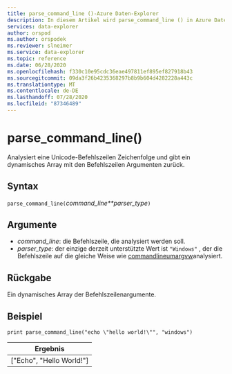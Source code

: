 ```yaml
---
title: parse_command_line ()-Azure Daten-Explorer
description: In diesem Artikel wird parse_command_line () in Azure Daten-Explorer beschrieben.
services: data-explorer
author: orspod
ms.author: orspodek
ms.reviewer: slneimer
ms.service: data-explorer
ms.topic: reference
ms.date: 06/28/2020
ms.openlocfilehash: f330c10e95cdc36eae497811ef895ef827918b43
ms.sourcegitcommit: 09da3f26b4235368297b8b9b604d4282228a443c
ms.translationtype: MT
ms.contentlocale: de-DE
ms.lasthandoff: 07/28/2020
ms.locfileid: "87346489"
---
```

# <a name="parse_command_line"></a>parse_command_line()

Analysiert eine Unicode-Befehlszeilen Zeichenfolge und gibt ein dynamisches Array mit den Befehlszeilen Argumenten zurück.

## <a name="syntax"></a>Syntax

`parse_command_line(`*command_line**parser_type*`)`

## <a name="arguments"></a>Argumente

* *command_line*: die Befehlszeile, die analysiert werden soll.
* *parser_type*: der einzige derzeit unterstützte Wert ist `"Windows"` , der die Befehlszeile auf die gleiche Weise wie [commandlineumargvw](https://docs.microsoft.com/windows/win32/api/shellapi/nf-shellapi-commandlinetoargvw)analysiert.

## <a name="returns"></a>Rückgabe

Ein dynamisches Array der Befehlszeilenargumente.

## <a name="example"></a>Beispiel

<!-- csl: https://help.kusto.windows.net:443/Samples -->
```kusto
print parse_command_line("echo \"hello world!\"", "windows")
```

|Ergebnis|
|---|
|["Echo", "Hello World!"]|
